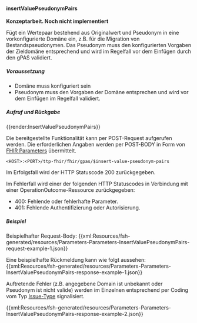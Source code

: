 #### insertValuePseudonymPairs

**Konzeptarbeit. Noch nicht implementiert**

Fügt ein Wertepaar bestehend aus Originalwert und Pseudonym in eine vorkonfigurierte Domäne ein, z.B. für die Migration von Bestandspseudonymen.
Das Pseudonym muss den konfigurierten Vorgaben der Zieldomäne entsprechend und wird im Regelfall vor dem Einfügen durch den gPAS validiert.

##### **Voraussetzung**
- Domäne muss konfiguriert sein
- Pseudonym muss den Vorgaben der Domäne entsprechen und wird vor dem Einfügen im Regelfall validiert.

##### **Aufruf und Rückgabe**
{{render:InsertValuePseudonymPairs}}

Die bereitgestellte Funktionalität kann per POST-Request aufgerufen werden. Die erforderlichen Angaben werden per POST-BODY in Form von [FHIR Parameters](https://www.hl7.org/fhir/parameters.html) übermittelt.

`<HOST>:<PORT>/ttp-fhir/fhir/gpas/$insert-value-pseudonym-pairs`

Im Erfolgsfall wird der HTTP Statuscode 200 zurückgegeben.

Im Fehlerfall wird einer der folgenden HTTP Statuscodes in Verbindung mit einer OperationOutcome-Ressource zurückgegeben:
* 400: Fehlende oder fehlerhafte Parameter.
* 401: Fehlende Authentifizierung oder Autorisierung.


##### **Beispiel**
Beispielhafter Request-Body:
{{xml:Resources/fsh-generated/resources/Parameters-Parameters-InsertValuePseudonymPairs-request-example-1.json}}

Eine beispielhafte Rückmeldung kann wie folgt aussehen:
{{xml:Resources/fsh-generated/resources/Parameters-Parameters-InsertValuePseudonymPairs-response-example-1.json}}

Auftretende Fehler (z.B. angegebene Domain ist unbekannt oder Pseudonym ist nicht valide) werden im Einzelnen entsprechend per Coding vom Typ [Issue-Type](http://hl7.org/fhir/issue-type) signalisiert.

{{xml:Resources/fsh-generated/resources/Parameters-Parameters-InsertValuePseudonymPairs-response-example-2.json}}
